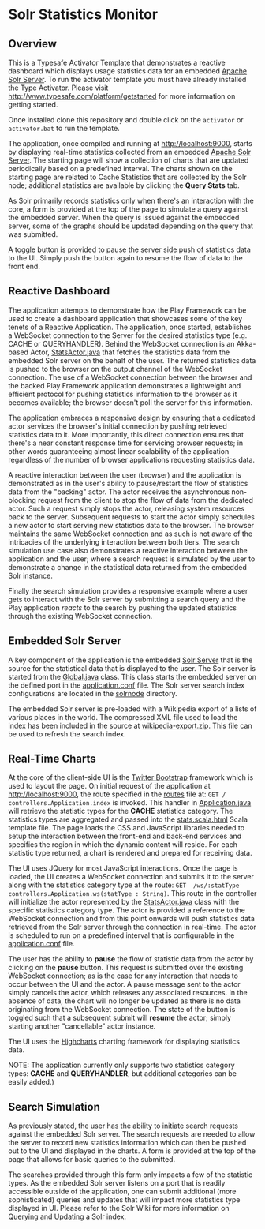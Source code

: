# Solr Statistics Monitor
 
## Overview
            
This is a Typesafe Activator Template that demonstrates a reactive dashboard which displays usage statistics data for an embedded [Apache Solr Server](http://lucene.apache.org/solr). To run the activator template you must have already installed the Type Activator. Please visit http://www.typesafe.com/platform/getstarted for more information on getting started.

Once installed clone this repository and double click on the `activator` or `activator.bat` to run the template.

The application, once compiled and running at [http://localhost:9000](http://localhost:9000), starts by displaying real-time statistics collected from an embedded [Apache Solr Server](http://lucene.apache.org/solr). The starting page will show a collection of charts that are updated periodically based on a predefined interval. The charts shown on the starting page are related to Cache Statistics that are collected by the Solr node; additional statistics are available by clicking the **Query Stats** tab. 

As Solr primarily records statistics only when there's an interaction with the core, a form is provided at the top of the page to simulate a query against the embedded server. When the query is issued against the embedded server, some of the graphs should be updated depending on the query that was submitted.
			
A toggle button is provided to pause the server side push of statistics data to the UI. Simply push the button again to resume the flow of data to the front end.


## Reactive Dashboard

The application attempts to demonstrate how the Play Framework can be used to create a dashboard application that showcases some of the key tenets of a Reactive Application. The application, once started, establishes a WebSocket connection to the Server for the desired statistics type (e.g. CACHE or QUERYHANDLER). Behind the WebSocket connection is an Akka-based Actor, [StatsActor.java](app/actors/StatsActor.java) that fetches the statistics data from the embedded Solr server on the behalf of the user. The returned statistics data is pushed to the browser on the output channel of the WebSocket connection. The use of a WebSocket connection between the browser and the backed Play Framework application demonstrates a lightweight and efficient protocol for pushing statistics information to the browser as it becomes available; the browser doesn't poll the server for this information. 

The application embraces a responsive design by ensuring that a dedicated actor services the browser's initial connection by pushing retrieved statistics data  to it. More importantly, this direct connection ensures that there's a near constant response time for servicing  browser requests; in other words guaranteeing almost linear scalability of the application regardless of the number of browser applications requesting statistics data.

A reactive interaction between the user (browser) and the application is demonstrated as in the user's ability to pause/restart the flow of statistics data from the "backing" actor. The actor receives the asynchronous non-blocking request from the client to stop the flow of data from the dedicated actor. Such a request simply stops the actor, releasing system resources back to the server. Subsequent requests to start the actor simply schedules a new actor to start serving new statistics data to the browser. The browser maintains the same WebSocket connection and as such is not aware of the intricacies of the underlying interaction between both tiers. The search simulation use case also demonstrates a reactive interaction between the application and the user; where a search request is simulated by the user to demonstrate a change in the statistical data returned from the embedded Solr instance.  

Finally the search simulation provides a responsive example where a user gets to interact with the Solr server by submitting a search query and the Play application _reacts_ to the search by pushing the updated statistics through the existing WebSocket connection.   

## Embedded Solr Server

A key component of the application is the embedded [Solr Server](http://lucene.apache.org/solr) that is the source for the statistical data that is displayed to the user. The Solr server is started from the [Global.java](app/Global.java) class. This class starts the embedded server on the defined port in the [application.conf](conf/application.conf) file. The Solr server search index configurations are located in the [solrnode](solrnode) directory.

The embedded Solr server is pre-loaded with a Wikipedia export of a lists of various places in the world. The compressed XML file used to load the index has been included in the source at [wikipedia-export.zip](wikipedia-export.zip). This file can be used to refresh the search index.

## Real-Time Charts

At the core of the client-side UI is the [Twitter Bootstrap](http://getbootstrap.com/) framework which is used to layout the page. On initial request of the application at [http://localhost:9000](http://localhost:9000), the route specified in the [routes](conf/routes) file at: ``GET / controllers.Application.index`` is invoked. This handler in [Application.java](app/controllers/Application.java) will retrieve the statistic types for the **CACHE** statistics category. The statistics types are aggregated and passed into the [stats.scala.html](app/views/stats.scala.html) Scala template file. The page loads the CSS and JavaScript libraries needed to setup the interaction between the front-end and back-end services and specifies the region in which the dynamic content will reside. For each statistic type returned, a chart is rendered and prepared for receiving data.  

The UI uses JQuery for most JavaScript interactions. Once the page is loaded, the UI creates a WebSocket connection and submits it to the server along with the statistics category type at the route: ``GET  /ws/:statType  controllers.Application.ws(statType : String)``. This route in the controller will initialize the actor represented by the [StatsActor.java](app/actors/StatsActor.java) class with the specific statistics category type. The actor is provided a reference to the WebSocket connection and from this point onwards will push statistics data retrieved from the Solr server through the connection in real-time. The actor is scheduled to run on a predefined interval that is configurable in the [application.conf](conf/application.conf) file. 

The user has the ability to **pause** the flow of statistic data from the actor by clicking on the **pause** button. This request is submitted over the existing WebSocket connection; as is the case for any interaction that needs to occur between the UI and the actor. A pause message sent to the actor simply cancels the actor, which releases any associated resources.  In the absence of data, the chart will no longer be updated as there is no data originating from the WebSocket connection. The state of the button is toggled such that a subsequent submit will **resume** the actor; simply starting another "cancellable" actor instance.

The UI uses the [Highcharts](http://www.highcharts.com/) charting framework for displaying statistics data.  

NOTE: The application currently only supports two statistics category types: **CACHE** and **QUERYHANDLER**, but additional categories can be easily added.)
         

## Search Simulation

As previously stated, the user has the ability to initiate search requests against the embedded Solr server. The search requests are needed to allow the server to record new statistics information which can then be pushed out to the UI and displayed in the charts. A form is provided at the top of the page that allows for basic queries to the submitted. 

The searches provided through this form only impacts a few of the statistic types. As the embedded Solr server listens on a port that is readily accessible outside of the application, one can submit additional (more sophisticated) queries and updates that will impact more statistics type displayed in UI. Please refer to the Solr Wiki for more information on [Querying](http://wiki.apache.org/solr/CommonQueryParameters) and [Updating](https://wiki.apache.org/solr/UpdateXmlMessages) a Solr index.
